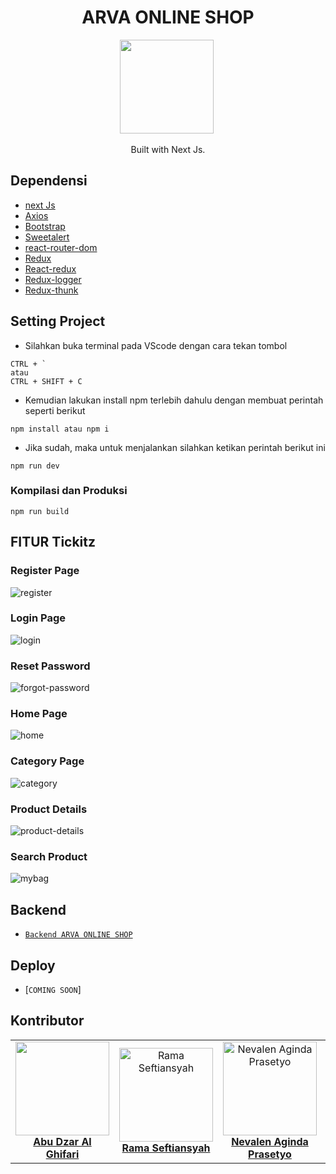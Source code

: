<h1 align="center">ARVA ONLINE SHOP</h1>

<p align="center">
  <img height="150" src="https://upload.wikimedia.org/wikipedia/commons/thumb/8/8e/Nextjs-logo.svg/1200px-Nextjs-logo.svg.png"/>&nbsp;
</p>
<p align="center">
  Built with Next Js.
</p>


## Dependensi
- [next Js](https://Nextjs.org/)
- [Axios](https://www.npmjs.com/package/axios)
- [Bootstrap](https://www.npmjs.com/package/bootstrap)
- [Sweetalert](https://www.npmjs.com/package/sweetalert)
- [react-router-dom](https://www.npmjs.com/package/react-router-dom)
- [Redux](https://www.npmjs.com/package/redux)
- [React-redux](https://www.npmjs.com/package/react-redux)
- [Redux-logger](https://www.npmjs.com/package/redux-logger)
- [Redux-thunk](https://www.npmjs.com/search?q=redux-thunk)


## Setting Project

- Silahkan buka terminal pada VScode dengan cara tekan tombol
```
CTRL + ` 
atau
CTRL + SHIFT + C
```

- Kemudian lakukan install npm terlebih dahulu dengan membuat perintah seperti berikut
```
npm install atau npm i
```

- Jika sudah, maka untuk menjalankan silahkan ketikan perintah berikut ini
```
npm run dev
```

### Kompilasi dan Produksi
```
npm run build
```

## FITUR Tickitz  

### Register Page

![register](https://github.com/abudzr/arva-online-shop/blob/upload-image/screencapture-localhost-3000-auth-register-2021-05-10-02_06_36.png)

### Login Page

![login](https://github.com/abudzr/arva-online-shop/blob/upload-image/screencapture-localhost-3000-auth-login-2021-05-10-02_04_06.png)

### Reset Password

![forgot-password](https://github.com/abudzr/arva-online-shop/blob/upload-image/screencapture-localhost-3000-auth-reset-password-2021-05-10-02_13_19.png?raw=true)

### Home Page

![home](https://github.com/abudzr/arva-online-shop/blob/upload-image/screencapture-localhost-3000-app-2021-05-10-02_08_00.png)

### Category Page

![category](https://github.com/abudzr/arva-online-shop/blob/upload-image/screencapture-localhost-3000-app-category-cap-2021-05-10-02_09_38.png)

### Product Details

![product-details](https://github.com/abudzr/arva-online-shop/blob/upload-image/screencapture-localhost-3000-app-product-7-2021-05-10-02_25_06.png)

### Search Product

![mybag](https://github.com/abudzr/arva-online-shop/blob/upload-image/screencapture-localhost-3000-app-searchProduct-2021-05-10-02_10_44.png)


## Backend
* [`Backend ARVA ONLINE SHOP`](https://github.com/therevolt/BE-ARVA-Shop)

## Deploy
* [`COMING SOON`]


## Kontributor

<center>
  <table>
    <tr>
      <td align="center">
        <a href="https://github.com/abudzr">
          <img width="150" src="https://media-exp1.licdn.com/dms/image/C5603AQHJkatPPZkv3w/profile-displayphoto-shrink_800_800/0/1616558810228?e=1626307200&v=beta&t=ZvN_rhdGzPqdvpsJoOWBwWHZ_-l0MslxoSmu7D3YcYM"><br/>
          <b>Abu Dzar Al Ghifari</b>
        </a>
      </td>
      <td align="center">
        <a href="https://github.com/therevolt/">
          <img width="150" src="https://media-exp1.licdn.com/dms/image/C5603AQHWisyVrRhm-Q/profile-displayphoto-shrink_800_800/0/1617809629399?e=1626307200&v=beta&t=Jx9QSk3dCoVZWsdErlwIY6FuoL5tqj3vr49yTRkvoO4" alt="Rama Seftiansyah"><br/>
          <b>Rama Seftiansyah</b>
        </a>
      </td>
      <td align="center">
        <a href="https://github.com/nevalenaginda">
          <img width="150" src="https://avatars.githubusercontent.com/u/55057008?s=400&u=fb217ef27a008e647cf48927f153dcbb266ce4d6&v=4" alt="Nevalen Aginda Prasetyo"><br/>
          <b>Nevalen Aginda Prasetyo</b>
        </a>
      </td>
      <td align="center">
        <a href="https://github.com/heatclift77">
          <img width="150" src="https://media-exp1.licdn.com/dms/image/C5603AQFZLY_7XQ9k0A/profile-displayphoto-shrink_800_800/0/1617766337918?e=1626307200&v=beta&t=t3BBq8dehfARnHorAe1MyQyXAsJz21Ec4O6_Pmx7wSY" alt="Muhammad Aditya Pratama"><br/>
          <b>Muhammad Aditya Pratama</b>
        </a>
      </td>
    </tr>
  </table>
</center>



